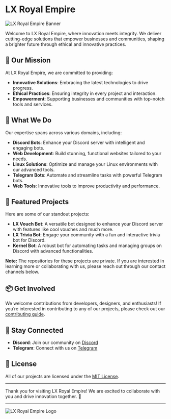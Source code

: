 # LX Royal Empire

![LX Royal Empire Banner](https://media.discordapp.net/attachments/1231161981860319293/1251562056163922042/LX_Royal_Empire.jpg?ex=66e5ae7f&is=66e45cff&hm=613992a0dc067a3914d1a1c1deba9a2b5708617663bd6adc2da15a700cca4210&=&format=webp&width=890&height=200) <!-- Replace with your banner image URL -->

Welcome to LX Royal Empire, where innovation meets integrity. We deliver cutting-edge solutions that empower businesses and communities, shaping a brighter future through ethical and innovative practices.

## 🚀 Our Mission

At LX Royal Empire, we are committed to providing:
- **Innovative Solutions**: Embracing the latest technologies to drive progress.
- **Ethical Practices**: Ensuring integrity in every project and interaction.
- **Empowerment**: Supporting businesses and communities with top-notch tools and services.

## 🔧 What We Do

Our expertise spans across various domains, including:

- **Discord Bots**: Enhance your Discord server with intelligent and engaging bots.
- **Web Development**: Build stunning, functional websites tailored to your needs.
- **Linux Solutions**: Optimize and manage your Linux environments with our advanced tools.
- **Telegram Bots**: Automate and streamline tasks with powerful Telegram bots.
- **Web Tools**: Innovative tools to improve productivity and performance.

## 🌟 Featured Projects

Here are some of our standout projects:

- **LX Vouch Bot**: A versatile bot designed to enhance your Discord server with features like cool vouches and much more.
- **LX Trivia Bot**: Engage your community with a fun and interactive trivia bot for Discord.
- **Kernel Bot**: A robust bot for automating tasks and managing groups on Discord with advanced functionalities.

**Note:** The repositories for these projects are private. If you are interested in learning more or collaborating with us, please reach out through our contact channels below.

## 📦 Get Involved

We welcome contributions from developers, designers, and enthusiasts! If you’re interested in contributing to any of our projects, please check out our [contributing guide](CONTRIBUTING.md).

## 📢 Stay Connected

- **Discord**: Join our community on [Discord](https://discord.gg/VYSpaRC7)
- **Telegram**: Connect with us on [Telegram](https://t.me/LXRoyalEmpire)

## 📜 License

All of our projects are licensed under the [MIT License](LICENSE).

---

Thank you for visiting LX Royal Empire! We are excited to collaborate with you and drive innovation together. 🌟

---

![LX Royal Empire Logo](https://media.discordapp.net/attachments/1231161981860319293/1251562056163922042/LX_Royal_Empire.jpg?ex=66e5ae7f&is=66e45cff&hm=613992a0dc067a3914d1a1c1deba9a2b5708617663bd6adc2da15a700cca4210&=&format=webp&width=890&height=200) <!-- Replace with your logo image URL -->
